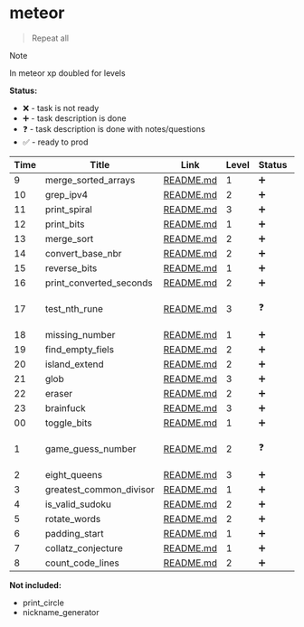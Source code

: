# meteor

> Repeat all

> [!NOTE]
> In meteor xp doubled for levels

**Status:**

- ❌ - task is not ready
- ➕ - task description is done
- ❓ - task description is done with notes/questions
- ✅ - ready to prod

| Time | Title                   | Link                                             | Level | Status | Note                  |
| ---- | ----------------------- | ------------------------------------------------ | ----- | ------ | --------------------- |
| 9    | merge_sorted_arrays     | [README.md](./merge_sorted_arrays/README.md)     | 1     | ➕     |
| 10   | grep_ipv4               | [README.md](./grep_ipv4/README.md)               | 2     | ➕     |
| 11   | print_spiral            | [README.md](./print_spiral/README.md)            | 3     | ➕     |
| 12   | print_bits              | [README.md](./print_bits/README.md)              | 1     | ➕     |
| 13   | merge_sort              | [README.md](./merge_sort/README.md)              | 2     | ➕     |
| 14   | convert_base_nbr        | [README.md](./convert_base_nbr/README.md)        | 2     | ➕     |
| 15   | reverse_bits            | [README.md](./reverse_bits/README.md)            | 1     | ➕     |
| 16   | print_converted_seconds | [README.md](./print_converted_seconds/README.md) | 2     | ➕     |
| 17   | test_nth_rune           | [README.md](./test_nth_rune/README.md)           | 3     | ❓     | (сложно будет тесить) |
| 18   | missing_number          | [README.md](./missing_number/README.md)          | 1     | ➕     |
| 19   | find_empty_fiels        | [README.md](./find_empty_fiels/REAMDE.md)        | 2     | ➕     |
| 20   | island_extend           | [README.md](./island_extend/README.md)           | 2     | ➕     |
| 21   | glob                    | [README.md](./glob/README.md)                    | 3     | ➕     |
| 22   | eraser                  | [README.md](./eraser/README.md)                  | 2     | ➕     |
| 23   | brainfuck               | [README.md](./brainfuck/README.md)               | 3     | ➕     |
| 00   | toggle_bits             | [README.md](./toggle_bits/README.md)             | 1     | ➕     |
| 1    | game_guess_number       | [README.md](./game_guess_number/README.md)       | 2     | ❓     | (сложно будет тесить) |
| 2    | eight_queens            | [README.md](./eight_queens/README.md)            | 3     | ➕     |
| 3    | greatest_common_divisor | [README.md](./greatest_common_divisor/README.md) | 1     | ➕     |
| 4    | is_valid_sudoku         | [README.md](./is_valid_sudoku/README.md)         | 2     | ➕     |
| 5    | rotate_words            | [README.md](./rotate_words/README.md)            | 2     | ➕     |
| 6    | padding_start           | [README.md](./padding_start/README.md)           | 1     | ➕     |
| 7    | collatz_conjecture      | [README.md](./collatz_conjecture/README.md)      | 1     | ➕     |
| 8    | count_code_lines        | [README.md](./count_code_lines/REAMDE.md)        | 2     | ➕     |

**Not included:**

- print_circle
- nickname_generator
